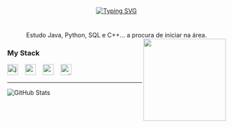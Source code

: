 
<div align="center">
  <a href="https://git.io/typing-svg">
    <img src="https://readme-typing-svg.demolab.com?font=Fira+Code&weight=500&size=22&pause=1000&color=00FFFF&center=true&vCenter=true&random=false&width=524&lines=+Ola,+eu+sou+o+Miguel!+" alt="Typing SVG">
  </a>
</div>

<img align="center" alt="" src="./src/header-gif.gif">

#

<p align="center">Estudo Java, Python, SQL e C++... a procura de iniciar na área.

<img align="right" alt="" height="190px" src="./src/study.gif">

<h3 align="left">My Stack </h3>

<div align="left">
  <img src="https://cdn.jsdelivr.net/gh/devicons/devicon/icons/java/java-original.svg" height="25" alt="java logo"  />
  <img width="8" />
  <img src="https://cdn.jsdelivr.net/gh/devicons/devicon/icons/c/c-original.svg" height="25" alt="c logo"  />
  <img width="8" />
  <img src="https://cdn.jsdelivr.net/gh/devicons/devicon/icons/mysql/mysql-original.svg" height="25" alt="mysql logo"  />
  <img width="8" />
  <img src="https://cdn.jsdelivr.net/gh/devicons/devicon/icons/python/python-original.svg"height="25" alt="python logo" />
  <img width="8" />
  
</div>

----------

![GitHub Stats](https://github-readme-stats.vercel.app/api?username=the-migs)
